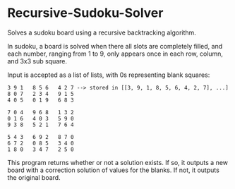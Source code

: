 # Recursive-Sudoku-Solver
Solves a sudoku board using a recursive backtracking algorithm.

In sudoku, a board is solved when there all slots are completely filled, and each number, ranging from 1 to 9, only appears once in each row, column, and 3x3 sub square.

Input is accepted as a list of lists, with 0s representing blank squares: 

```
3 9 1   8 5 6   4 2 7 --> stored in [[3, 9, 1, 8, 5, 6, 4, 2, 7], ...]
8 0 7   2 3 4   9 1 5   
4 0 5   0 1 9   6 8 3   

7 0 4   9 6 8   1 3 2   
0 1 6   4 0 3   5 9 0   
9 3 8   5 2 1   7 6 4   

5 4 3   6 9 2   8 7 0   
6 7 2   0 8 5   3 4 0   
1 8 0   3 4 7   2 5 0  
```

This program returns whether or not a solution exists. If so, it outputs a new board with a correction solution of values for the blanks. If not, it outputs the original board. 